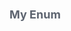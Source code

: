 <div class="attributesKit">
    <div style="padding-bottom:10px;" data-radium="true">
        <h1 style="font-family:-apple-system, BlinkMacSystemFont, &#x27;Segoe UI&#x27;, Helvetica, Arial, sans-serif, &#x27;Apple Color Emoji&#x27;, &#x27;Segoe UI Emoji&#x27;, &#x27;Segoe UI Symbol&#x27;;font-size:18px;color:#5D6470;" data-radium="true">My Enum</h1>
    </div>
    <style>
        .attributesKit p {
            margin-bottom: 4px;
            font-family: -apple-system, BlinkMacSystemFont, 'Segoe UI', Helvetica, Arial, sans-serif, 'Apple Color Emoji', 'Segoe UI Emoji', 'Segoe UI Symbol';
            font-size: 14px;
            color: #8A93A3;
            line-height: 21px;
            font-weight: regular;
        }

        .attributesKit p:last-child {
            margin-bottom: 0px;
        }

        .attributesKit ul {
            margin-left: 20px;
        }

        .attributesKit a {
            color: #747E8E;
            text-decoration: none;
            border-bottom: 1px solid #DCE0E8;
        }

        .attributesKit a:hover {
            border-bottom: none;
        }
    </style>
    <div style="width:100%;height:auto;display:flex;flex-direction:row;flex-wrap:no-wrap;justify-content:flex-start;align-items:stretch;position:relative;">
        <div style="-ms-flex-wrap:no-wrap;-webkit-box-align:start;-ms-flex-align:start;-webkit-box-pack:start;-ms-flex-pack:start;-webkit-box-lines:no-wrap;-webkit-box-direction:normal;-webkit-flex-direction:column;-ms-flex-direction:column;-webkit-flex-wrap:no-wrap;-webkit-box-orient:vertical;-webkit-justify-content:flex-start;-webkit-align-items:flex-start;width:100%;align-items:flex-start;justify-content:flex-start;flex-wrap:no-wrap;flex-direction:column;display:-moz-box;display:-ms-flexbox;display:-webkit-box;display:-webkit-flex;display:flex;height:auto;"
            data-radium="true">
            <div style="width:100%;height:5px;display:flex;flex-direction:row;flex-wrap:no-wrap;justify-content:flex-start;align-items:stretch;position:relative;border:1px solid #E8EBEE;border-bottom:none;background-color:#E8EBEE;"></div>
            <div style="width:100%;height:auto;border:1px solid #E8EBEE;" data-radium="true">
                <div style="width:100%;height:auto;display:flex;flex-direction:row;flex-wrap:no-wrap;justify-content:flex-start;align-items:stretch;position:relative;border-bottom:1px solid #E8EBEE;padding-top:8px;padding-bottom:8px;">
                    <div style="-webkit-align-self:stretch;-ms-flex-item-align:stretch;-ms-flex-direction:column;-webkit-flex-wrap:no-wrap;-ms-flex-wrap:no-wrap;-webkit-justify-content:flex-start;-webkit-align-items:flex-start;-webkit-flex-direction:column;-webkit-box-orient:vertical;-webkit-box-direction:normal;-webkit-box-lines:no-wrap;-ms-flex-pack:start;-webkit-box-pack:start;-ms-flex-align:start;-webkit-box-align:start;width:8px;height:auto;display:-moz-box;display:-ms-flexbox;display:-webkit-box;display:-webkit-flex;display:flex;flex-direction:column;flex-wrap:no-wrap;justify-content:flex-start;align-items:flex-start;min-width:8px;max-width:8px;align-self:stretch;background-image:url([object Object]);background-size:8px 8px;background-repeat:no-repeat;background-position:center center;margin-left:16px;margin-right:8px;"
                        data-radium="true"></div>
                    <div style="-webkit-flex-wrap:no-wrap;-webkit-box-align:start;-ms-flex-align:start;-webkit-box-pack:start;-ms-flex-pack:start;-webkit-box-lines:no-wrap;-webkit-box-direction:normal;-webkit-box-orient:vertical;-webkit-align-items:flex-start;-webkit-flex-direction:column;-ms-flex-direction:column;-webkit-justify-content:flex-start;-ms-flex-wrap:no-wrap;width:100%;padding-right:10px;padding-left:10px;align-items:flex-start;justify-content:flex-start;flex-wrap:no-wrap;flex-direction:column;display:-moz-box;display:-ms-flexbox;display:-webkit-box;display:-webkit-flex;display:flex;height:auto;"
                        data-radium="true">
                        <div style="width:100%;height:auto;display:flex;flex-direction:row;flex-wrap:no-wrap;justify-content:flex-start;align-items:stretch;position:relative;">
                            <div style="width:100%;height:auto;display:flex;flex-direction:row;flex-wrap:no-wrap;justify-content:flex-start;align-items:stretch;position:relative;">
                                <div style="-ms-flex-wrap:no-wrap;-webkit-box-align:start;-ms-flex-align:start;-webkit-box-pack:start;-ms-flex-pack:start;-webkit-box-lines:no-wrap;-webkit-box-direction:normal;-webkit-flex-direction:column;-ms-flex-direction:column;-webkit-flex-wrap:no-wrap;-webkit-box-orient:vertical;-webkit-justify-content:flex-start;-webkit-align-items:flex-start;width:100%;align-items:flex-start;justify-content:flex-start;flex-wrap:no-wrap;flex-direction:column;display:-moz-box;display:-ms-flexbox;display:-webkit-box;display:-webkit-flex;display:flex;height:auto;"
                                    data-radium="true">
                                    <div style="width:100%;height:5px;display:flex;flex-direction:row;flex-wrap:no-wrap;justify-content:flex-start;align-items:stretch;position:relative;border:1px solid #E8EBEE;border-bottom:none;background-color:#E8EBEE;"></div>
                                    <div style="width:100%;height:auto;border:1px solid #E8EBEE;" data-radium="true">
                                        <div style="width:100%;height:auto;display:flex;flex-direction:row;flex-wrap:no-wrap;justify-content:flex-start;align-items:stretch;position:relative;border-bottom:1px solid #E8EBEE;padding-top:8px;padding-bottom:8px;"><span style="position:absolute;top:8px;right:8px;font-family:SFMono-Regular, Consolas, &#x27;Liberation Mono&#x27;, Menlo, Courier, monospace;font-size:13px;color:#8A93A3;opacity:0.56;" data-radium="true">0</span>
                                            <div
                                                style="-webkit-flex-wrap:no-wrap;-webkit-box-align:start;-ms-flex-align:start;-webkit-box-pack:start;-ms-flex-pack:start;-webkit-box-lines:no-wrap;-webkit-box-direction:normal;-webkit-box-orient:vertical;-webkit-flex-direction:column;-ms-flex-direction:column;-webkit-align-items:flex-start;-ms-flex-wrap:no-wrap;-webkit-justify-content:flex-start;width:100%;padding-left:8px;align-items:flex-start;justify-content:flex-start;flex-wrap:no-wrap;flex-direction:column;display:-moz-box;display:-ms-flexbox;display:-webkit-box;display:-webkit-flex;display:flex;height:auto;"
                                                data-radium="true">
                                                <div style="width:100%;height:auto;display:flex;flex-direction:row;flex-wrap:no-wrap;justify-content:flex-start;align-items:stretch;position:relative;">
                                                    <div style="-ms-flex-wrap:no-wrap;-webkit-box-align:start;-ms-flex-align:start;-webkit-box-pack:start;-ms-flex-pack:start;-webkit-box-lines:no-wrap;-webkit-box-direction:normal;-webkit-flex-direction:column;-ms-flex-direction:column;-webkit-flex-wrap:no-wrap;-webkit-box-orient:vertical;-webkit-justify-content:flex-start;-webkit-align-items:flex-start;width:100%;align-items:flex-start;justify-content:flex-start;flex-wrap:no-wrap;flex-direction:column;display:-moz-box;display:-ms-flexbox;display:-webkit-box;display:-webkit-flex;display:flex;height:auto;"
                                                        data-radium="true">
                                                        <div style="padding-top:4px;width:auto;margin-top:0px;margin-bottom:0px;margin-left:0px;margin-right:0px;font-weight:600;background-color:#F0F1F4;border-radius:3px;height:auto;padding-bottom:4px;padding-left:8px;padding-right:8px;font-family:-apple-system, BlinkMacSystemFont, &#x27;Segoe UI&#x27;, Helvetica, Arial, sans-serif, &#x27;Apple Color Emoji&#x27;, &#x27;Segoe UI Emoji&#x27;, &#x27;Segoe UI Symbol&#x27;;font-size:13px;line-height:13px;color:#5D6470;word-break:break-word;"
                                                            data-radium="true">1</div>
                                                    </div>
                                                    <div style="-ms-flex-wrap:no-wrap;-webkit-box-align:start;-ms-flex-align:start;-webkit-box-pack:center;-ms-flex-pack:center;-webkit-box-lines:no-wrap;-webkit-box-direction:normal;-webkit-flex-direction:column;-ms-flex-direction:column;-webkit-flex-wrap:no-wrap;-webkit-box-orient:vertical;-webkit-justify-content:center;-webkit-align-items:flex-start;width:100%;align-items:flex-start;justify-content:center;flex-wrap:no-wrap;flex-direction:column;display:-moz-box;display:-ms-flexbox;display:-webkit-box;display:-webkit-flex;display:flex;height:auto;"
                                                        data-radium="true">
                                                        <div style="width:100%;font-family:SFMono-Regular, Consolas, &#x27;Liberation Mono&#x27;, Menlo, Courier, monospace;font-weight:regular;font-size:13px;color:#8A93A3;line-height:13px;margin-bottom:0px;"
                                                            data-radium="true">string</div>
                                                    </div>
                                                </div>
                                        </div>
                                    </div>
                                    <div style="width:100%;height:auto;display:flex;flex-direction:row;flex-wrap:no-wrap;justify-content:flex-start;align-items:stretch;position:relative;border-bottom:1px solid #E8EBEE;padding-top:8px;padding-bottom:8px;"><span style="position:absolute;top:8px;right:8px;font-family:SFMono-Regular, Consolas, &#x27;Liberation Mono&#x27;, Menlo, Courier, monospace;font-size:13px;color:#8A93A3;opacity:0.56;" data-radium="true">1</span>
                                        <div
                                            style="-webkit-flex-wrap:no-wrap;-webkit-box-align:start;-ms-flex-align:start;-webkit-box-pack:start;-ms-flex-pack:start;-webkit-box-lines:no-wrap;-webkit-box-direction:normal;-webkit-box-orient:vertical;-webkit-flex-direction:column;-ms-flex-direction:column;-webkit-align-items:flex-start;-ms-flex-wrap:no-wrap;-webkit-justify-content:flex-start;width:100%;padding-left:8px;align-items:flex-start;justify-content:flex-start;flex-wrap:no-wrap;flex-direction:column;display:-moz-box;display:-ms-flexbox;display:-webkit-box;display:-webkit-flex;display:flex;height:auto;"
                                            data-radium="true">
                                            <div style="width:100%;height:auto;display:flex;flex-direction:row;flex-wrap:no-wrap;justify-content:flex-start;align-items:stretch;position:relative;">
                                                <div style="-ms-flex-wrap:no-wrap;-webkit-box-align:start;-ms-flex-align:start;-webkit-box-pack:start;-ms-flex-pack:start;-webkit-box-lines:no-wrap;-webkit-box-direction:normal;-webkit-flex-direction:column;-ms-flex-direction:column;-webkit-flex-wrap:no-wrap;-webkit-box-orient:vertical;-webkit-justify-content:flex-start;-webkit-align-items:flex-start;width:100%;align-items:flex-start;justify-content:flex-start;flex-wrap:no-wrap;flex-direction:column;display:-moz-box;display:-ms-flexbox;display:-webkit-box;display:-webkit-flex;display:flex;height:auto;"
                                                    data-radium="true">
                                                    <div style="padding-top:4px;width:auto;margin-top:0px;margin-bottom:0px;margin-left:0px;margin-right:0px;font-weight:600;background-color:#F0F1F4;border-radius:3px;height:auto;padding-bottom:4px;padding-left:8px;padding-right:8px;font-family:-apple-system, BlinkMacSystemFont, &#x27;Segoe UI&#x27;, Helvetica, Arial, sans-serif, &#x27;Apple Color Emoji&#x27;, &#x27;Segoe UI Emoji&#x27;, &#x27;Segoe UI Symbol&#x27;;font-size:13px;line-height:13px;color:#5D6470;word-break:break-word;"
                                                        data-radium="true">2</div>
                                                </div>
                                                <div style="-ms-flex-wrap:no-wrap;-webkit-box-align:start;-ms-flex-align:start;-webkit-box-pack:center;-ms-flex-pack:center;-webkit-box-lines:no-wrap;-webkit-box-direction:normal;-webkit-flex-direction:column;-ms-flex-direction:column;-webkit-flex-wrap:no-wrap;-webkit-box-orient:vertical;-webkit-justify-content:center;-webkit-align-items:flex-start;width:100%;align-items:flex-start;justify-content:center;flex-wrap:no-wrap;flex-direction:column;display:-moz-box;display:-ms-flexbox;display:-webkit-box;display:-webkit-flex;display:flex;height:auto;"
                                                    data-radium="true">
                                                    <div style="width:100%;font-family:SFMono-Regular, Consolas, &#x27;Liberation Mono&#x27;, Menlo, Courier, monospace;font-weight:regular;font-size:13px;color:#8A93A3;line-height:13px;margin-bottom:0px;" data-radium="true">string</div>
                                                </div>
                                            </div>
                                    </div>
                                </div>
                                <div style="width:100%;height:auto;display:flex;flex-direction:row;flex-wrap:no-wrap;justify-content:flex-start;align-items:stretch;position:relative;border-bottom:none;padding-top:8px;padding-bottom:8px;"><span style="position:absolute;top:8px;right:8px;font-family:SFMono-Regular, Consolas, &#x27;Liberation Mono&#x27;, Menlo, Courier, monospace;font-size:13px;color:#8A93A3;opacity:0.56;" data-radium="true">2</span>
                                    <div style="-webkit-flex-wrap:no-wrap;-webkit-box-align:start;-ms-flex-align:start;-webkit-box-pack:start;-ms-flex-pack:start;-webkit-box-lines:no-wrap;-webkit-box-direction:normal;-webkit-box-orient:vertical;-webkit-flex-direction:column;-ms-flex-direction:column;-webkit-align-items:flex-start;-ms-flex-wrap:no-wrap;-webkit-justify-content:flex-start;width:100%;padding-left:8px;align-items:flex-start;justify-content:flex-start;flex-wrap:no-wrap;flex-direction:column;display:-moz-box;display:-ms-flexbox;display:-webkit-box;display:-webkit-flex;display:flex;height:auto;"
                                        data-radium="true">
                                        <div style="width:100%;height:auto;display:flex;flex-direction:row;flex-wrap:no-wrap;justify-content:flex-start;align-items:stretch;position:relative;">
                                            <div style="-ms-flex-wrap:no-wrap;-webkit-box-align:start;-ms-flex-align:start;-webkit-box-pack:start;-ms-flex-pack:start;-webkit-box-lines:no-wrap;-webkit-box-direction:normal;-webkit-flex-direction:column;-ms-flex-direction:column;-webkit-flex-wrap:no-wrap;-webkit-box-orient:vertical;-webkit-justify-content:flex-start;-webkit-align-items:flex-start;width:100%;align-items:flex-start;justify-content:flex-start;flex-wrap:no-wrap;flex-direction:column;display:-moz-box;display:-ms-flexbox;display:-webkit-box;display:-webkit-flex;display:flex;height:auto;"
                                                data-radium="true">
                                                <div style="padding-top:4px;width:auto;margin-top:0px;margin-bottom:0px;margin-left:0px;margin-right:0px;font-weight:600;background-color:#F0F1F4;border-radius:3px;height:auto;padding-bottom:4px;padding-left:8px;padding-right:8px;font-family:-apple-system, BlinkMacSystemFont, &#x27;Segoe UI&#x27;, Helvetica, Arial, sans-serif, &#x27;Apple Color Emoji&#x27;, &#x27;Segoe UI Emoji&#x27;, &#x27;Segoe UI Symbol&#x27;;font-size:13px;line-height:13px;color:#5D6470;word-break:break-word;"
                                                    data-radium="true">3</div>
                                            </div>
                                            <div style="-ms-flex-wrap:no-wrap;-webkit-box-align:start;-ms-flex-align:start;-webkit-box-pack:center;-ms-flex-pack:center;-webkit-box-lines:no-wrap;-webkit-box-direction:normal;-webkit-flex-direction:column;-ms-flex-direction:column;-webkit-flex-wrap:no-wrap;-webkit-box-orient:vertical;-webkit-justify-content:center;-webkit-align-items:flex-start;width:100%;align-items:flex-start;justify-content:center;flex-wrap:no-wrap;flex-direction:column;display:-moz-box;display:-ms-flexbox;display:-webkit-box;display:-webkit-flex;display:flex;height:auto;"
                                                data-radium="true">
                                                <div style="width:100%;font-family:SFMono-Regular, Consolas, &#x27;Liberation Mono&#x27;, Menlo, Courier, monospace;font-weight:regular;font-size:13px;color:#8A93A3;line-height:13px;margin-bottom:0px;" data-radium="true">string</div>
                                            </div>
                                        </div>
                                    </div>
                                </div>
                            </div>
                        </div>
                    </div>
                </div>
            </div>
        </div>
        <div style="width:100%;height:auto;display:flex;flex-direction:row;flex-wrap:no-wrap;justify-content:flex-start;align-items:stretch;position:relative;border-bottom:none;padding-top:8px;padding-bottom:8px;">
            <div style="-webkit-align-self:stretch;-ms-flex-item-align:stretch;-ms-flex-direction:column;-webkit-flex-wrap:no-wrap;-ms-flex-wrap:no-wrap;-webkit-justify-content:flex-start;-webkit-align-items:flex-start;-webkit-flex-direction:column;-webkit-box-orient:vertical;-webkit-box-direction:normal;-webkit-box-lines:no-wrap;-ms-flex-pack:start;-webkit-box-pack:start;-ms-flex-align:start;-webkit-box-align:start;width:8px;height:auto;display:-moz-box;display:-ms-flexbox;display:-webkit-box;display:-webkit-flex;display:flex;flex-direction:column;flex-wrap:no-wrap;justify-content:flex-start;align-items:flex-start;min-width:8px;max-width:8px;align-self:stretch;background-image:url([object Object]);background-size:8px 8px;background-repeat:no-repeat;background-position:center center;margin-left:16px;margin-right:8px;"
                data-radium="true"></div>
            <div style="-webkit-flex-wrap:no-wrap;-webkit-box-align:start;-ms-flex-align:start;-webkit-box-pack:start;-ms-flex-pack:start;-webkit-box-lines:no-wrap;-webkit-box-direction:normal;-webkit-box-orient:vertical;-webkit-align-items:flex-start;-webkit-flex-direction:column;-ms-flex-direction:column;-webkit-justify-content:flex-start;-ms-flex-wrap:no-wrap;width:100%;padding-right:10px;padding-left:10px;align-items:flex-start;justify-content:flex-start;flex-wrap:no-wrap;flex-direction:column;display:-moz-box;display:-ms-flexbox;display:-webkit-box;display:-webkit-flex;display:flex;height:auto;"
                data-radium="true">
                <div style="width:100%;height:auto;display:flex;flex-direction:row;flex-wrap:no-wrap;justify-content:flex-start;align-items:stretch;position:relative;">
                    <div style="width:100%;height:auto;display:flex;flex-direction:row;flex-wrap:no-wrap;justify-content:flex-start;align-items:stretch;position:relative;">
                        <div style="-ms-flex-wrap:no-wrap;-webkit-box-align:start;-ms-flex-align:start;-webkit-box-pack:start;-ms-flex-pack:start;-webkit-box-lines:no-wrap;-webkit-box-direction:normal;-webkit-flex-direction:column;-ms-flex-direction:column;-webkit-flex-wrap:no-wrap;-webkit-box-orient:vertical;-webkit-justify-content:flex-start;-webkit-align-items:flex-start;width:100%;align-items:flex-start;justify-content:flex-start;flex-wrap:no-wrap;flex-direction:column;display:-moz-box;display:-ms-flexbox;display:-webkit-box;display:-webkit-flex;display:flex;height:auto;"
                            data-radium="true">
                            <div style="width:100%;height:5px;display:flex;flex-direction:row;flex-wrap:no-wrap;justify-content:flex-start;align-items:stretch;position:relative;border:1px solid #E8EBEE;border-bottom:none;background-color:#E8EBEE;"></div>
                            <div style="width:100%;height:auto;border:1px solid #E8EBEE;" data-radium="true">
                                <div style="width:100%;height:auto;display:flex;flex-direction:row;flex-wrap:no-wrap;justify-content:flex-start;align-items:stretch;position:relative;border-bottom:1px solid #E8EBEE;padding-top:8px;padding-bottom:8px;"><span style="position:absolute;top:8px;right:8px;font-family:SFMono-Regular, Consolas, &#x27;Liberation Mono&#x27;, Menlo, Courier, monospace;font-size:13px;color:#8A93A3;opacity:0.56;" data-radium="true">0</span>
                                    <div style="-webkit-flex-wrap:no-wrap;-webkit-box-align:start;-ms-flex-align:start;-webkit-box-pack:start;-ms-flex-pack:start;-webkit-box-lines:no-wrap;-webkit-box-direction:normal;-webkit-box-orient:vertical;-webkit-flex-direction:column;-ms-flex-direction:column;-webkit-align-items:flex-start;-ms-flex-wrap:no-wrap;-webkit-justify-content:flex-start;width:100%;padding-left:8px;align-items:flex-start;justify-content:flex-start;flex-wrap:no-wrap;flex-direction:column;display:-moz-box;display:-ms-flexbox;display:-webkit-box;display:-webkit-flex;display:flex;height:auto;"
                                        data-radium="true">
                                        <div style="width:100%;height:auto;display:flex;flex-direction:row;flex-wrap:no-wrap;justify-content:flex-start;align-items:stretch;position:relative;">
                                            <div style="-ms-flex-wrap:no-wrap;-webkit-box-align:start;-ms-flex-align:start;-webkit-box-pack:start;-ms-flex-pack:start;-webkit-box-lines:no-wrap;-webkit-box-direction:normal;-webkit-flex-direction:column;-ms-flex-direction:column;-webkit-flex-wrap:no-wrap;-webkit-box-orient:vertical;-webkit-justify-content:flex-start;-webkit-align-items:flex-start;width:100%;align-items:flex-start;justify-content:flex-start;flex-wrap:no-wrap;flex-direction:column;display:-moz-box;display:-ms-flexbox;display:-webkit-box;display:-webkit-flex;display:flex;height:auto;"
                                                data-radium="true">
                                                <div style="padding-top:4px;width:auto;margin-top:0px;margin-bottom:0px;margin-left:0px;margin-right:0px;font-weight:600;background-color:#F0F1F4;border-radius:3px;height:auto;padding-bottom:4px;padding-left:8px;padding-right:8px;font-family:-apple-system, BlinkMacSystemFont, &#x27;Segoe UI&#x27;, Helvetica, Arial, sans-serif, &#x27;Apple Color Emoji&#x27;, &#x27;Segoe UI Emoji&#x27;, &#x27;Segoe UI Symbol&#x27;;font-size:13px;line-height:13px;color:#5D6470;word-break:break-word;"
                                                    data-radium="true">foo</div>
                                            </div>
                                            <div style="-ms-flex-wrap:no-wrap;-webkit-box-align:start;-ms-flex-align:start;-webkit-box-pack:center;-ms-flex-pack:center;-webkit-box-lines:no-wrap;-webkit-box-direction:normal;-webkit-flex-direction:column;-ms-flex-direction:column;-webkit-flex-wrap:no-wrap;-webkit-box-orient:vertical;-webkit-justify-content:center;-webkit-align-items:flex-start;width:100%;align-items:flex-start;justify-content:center;flex-wrap:no-wrap;flex-direction:column;display:-moz-box;display:-ms-flexbox;display:-webkit-box;display:-webkit-flex;display:flex;height:auto;"
                                                data-radium="true">
                                                <div style="width:100%;font-family:SFMono-Regular, Consolas, &#x27;Liberation Mono&#x27;, Menlo, Courier, monospace;font-weight:regular;font-size:13px;color:#8A93A3;line-height:13px;margin-bottom:0px;" data-radium="true">string</div>
                                            </div>
                                        </div>
                                    </div>
                                </div>
                                <div style="width:100%;height:auto;display:flex;flex-direction:row;flex-wrap:no-wrap;justify-content:flex-start;align-items:stretch;position:relative;border-bottom:1px solid #E8EBEE;padding-top:8px;padding-bottom:8px;"><span style="position:absolute;top:8px;right:8px;font-family:SFMono-Regular, Consolas, &#x27;Liberation Mono&#x27;, Menlo, Courier, monospace;font-size:13px;color:#8A93A3;opacity:0.56;" data-radium="true">1</span>
                                    <div style="-webkit-flex-wrap:no-wrap;-webkit-box-align:start;-ms-flex-align:start;-webkit-box-pack:start;-ms-flex-pack:start;-webkit-box-lines:no-wrap;-webkit-box-direction:normal;-webkit-box-orient:vertical;-webkit-flex-direction:column;-ms-flex-direction:column;-webkit-align-items:flex-start;-ms-flex-wrap:no-wrap;-webkit-justify-content:flex-start;width:100%;padding-left:8px;align-items:flex-start;justify-content:flex-start;flex-wrap:no-wrap;flex-direction:column;display:-moz-box;display:-ms-flexbox;display:-webkit-box;display:-webkit-flex;display:flex;height:auto;"
                                        data-radium="true">
                                        <div style="width:100%;height:auto;display:flex;flex-direction:row;flex-wrap:no-wrap;justify-content:flex-start;align-items:stretch;position:relative;">
                                            <div style="-ms-flex-wrap:no-wrap;-webkit-box-align:start;-ms-flex-align:start;-webkit-box-pack:start;-ms-flex-pack:start;-webkit-box-lines:no-wrap;-webkit-box-direction:normal;-webkit-flex-direction:column;-ms-flex-direction:column;-webkit-flex-wrap:no-wrap;-webkit-box-orient:vertical;-webkit-justify-content:flex-start;-webkit-align-items:flex-start;width:100%;align-items:flex-start;justify-content:flex-start;flex-wrap:no-wrap;flex-direction:column;display:-moz-box;display:-ms-flexbox;display:-webkit-box;display:-webkit-flex;display:flex;height:auto;"
                                                data-radium="true">
                                                <div style="padding-top:4px;width:auto;margin-top:0px;margin-bottom:0px;margin-left:0px;margin-right:0px;font-weight:600;background-color:#F0F1F4;border-radius:3px;height:auto;padding-bottom:4px;padding-left:8px;padding-right:8px;font-family:-apple-system, BlinkMacSystemFont, &#x27;Segoe UI&#x27;, Helvetica, Arial, sans-serif, &#x27;Apple Color Emoji&#x27;, &#x27;Segoe UI Emoji&#x27;, &#x27;Segoe UI Symbol&#x27;;font-size:13px;line-height:13px;color:#5D6470;word-break:break-word;"
                                                    data-radium="true">bar</div>
                                            </div>
                                            <div style="-ms-flex-wrap:no-wrap;-webkit-box-align:start;-ms-flex-align:start;-webkit-box-pack:center;-ms-flex-pack:center;-webkit-box-lines:no-wrap;-webkit-box-direction:normal;-webkit-flex-direction:column;-ms-flex-direction:column;-webkit-flex-wrap:no-wrap;-webkit-box-orient:vertical;-webkit-justify-content:center;-webkit-align-items:flex-start;width:100%;align-items:flex-start;justify-content:center;flex-wrap:no-wrap;flex-direction:column;display:-moz-box;display:-ms-flexbox;display:-webkit-box;display:-webkit-flex;display:flex;height:auto;"
                                                data-radium="true">
                                                <div style="width:100%;font-family:SFMono-Regular, Consolas, &#x27;Liberation Mono&#x27;, Menlo, Courier, monospace;font-weight:regular;font-size:13px;color:#8A93A3;line-height:13px;margin-bottom:0px;" data-radium="true">string</div>
                                            </div>
                                        </div>
                                    </div>
                                </div>
                                <div style="width:100%;height:auto;display:flex;flex-direction:row;flex-wrap:no-wrap;justify-content:flex-start;align-items:stretch;position:relative;border-bottom:none;padding-top:8px;padding-bottom:8px;"><span style="position:absolute;top:8px;right:8px;font-family:SFMono-Regular, Consolas, &#x27;Liberation Mono&#x27;, Menlo, Courier, monospace;font-size:13px;color:#8A93A3;opacity:0.56;" data-radium="true">2</span>
                                    <div style="-webkit-flex-wrap:no-wrap;-webkit-box-align:start;-ms-flex-align:start;-webkit-box-pack:start;-ms-flex-pack:start;-webkit-box-lines:no-wrap;-webkit-box-direction:normal;-webkit-box-orient:vertical;-webkit-flex-direction:column;-ms-flex-direction:column;-webkit-align-items:flex-start;-ms-flex-wrap:no-wrap;-webkit-justify-content:flex-start;width:100%;padding-left:8px;align-items:flex-start;justify-content:flex-start;flex-wrap:no-wrap;flex-direction:column;display:-moz-box;display:-ms-flexbox;display:-webkit-box;display:-webkit-flex;display:flex;height:auto;"
                                        data-radium="true">
                                        <div style="width:100%;height:auto;display:flex;flex-direction:row;flex-wrap:no-wrap;justify-content:flex-start;align-items:stretch;position:relative;">
                                            <div style="-ms-flex-wrap:no-wrap;-webkit-box-align:start;-ms-flex-align:start;-webkit-box-pack:start;-ms-flex-pack:start;-webkit-box-lines:no-wrap;-webkit-box-direction:normal;-webkit-flex-direction:column;-ms-flex-direction:column;-webkit-flex-wrap:no-wrap;-webkit-box-orient:vertical;-webkit-justify-content:flex-start;-webkit-align-items:flex-start;width:100%;align-items:flex-start;justify-content:flex-start;flex-wrap:no-wrap;flex-direction:column;display:-moz-box;display:-ms-flexbox;display:-webkit-box;display:-webkit-flex;display:flex;height:auto;"
                                                data-radium="true">
                                                <div style="padding-top:4px;width:auto;margin-top:0px;margin-bottom:0px;margin-left:0px;margin-right:0px;font-weight:600;background-color:#F0F1F4;border-radius:3px;height:auto;padding-bottom:4px;padding-left:8px;padding-right:8px;font-family:-apple-system, BlinkMacSystemFont, &#x27;Segoe UI&#x27;, Helvetica, Arial, sans-serif, &#x27;Apple Color Emoji&#x27;, &#x27;Segoe UI Emoji&#x27;, &#x27;Segoe UI Symbol&#x27;;font-size:13px;line-height:13px;color:#5D6470;word-break:break-word;"
                                                    data-radium="true">baz</div>
                                            </div>
                                            <div style="-ms-flex-wrap:no-wrap;-webkit-box-align:start;-ms-flex-align:start;-webkit-box-pack:center;-ms-flex-pack:center;-webkit-box-lines:no-wrap;-webkit-box-direction:normal;-webkit-flex-direction:column;-ms-flex-direction:column;-webkit-flex-wrap:no-wrap;-webkit-box-orient:vertical;-webkit-justify-content:center;-webkit-align-items:flex-start;width:100%;align-items:flex-start;justify-content:center;flex-wrap:no-wrap;flex-direction:column;display:-moz-box;display:-ms-flexbox;display:-webkit-box;display:-webkit-flex;display:flex;height:auto;"
                                                data-radium="true">
                                                <div style="width:100%;font-family:SFMono-Regular, Consolas, &#x27;Liberation Mono&#x27;, Menlo, Courier, monospace;font-weight:regular;font-size:13px;color:#8A93A3;line-height:13px;margin-bottom:0px;" data-radium="true">string</div>
                                            </div>
                                        </div>
                                    </div>
                                </div>
                            </div>
                        </div>
                    </div>
                </div>
            </div>
        </div>
    </div>
</div>
</div>
</div>